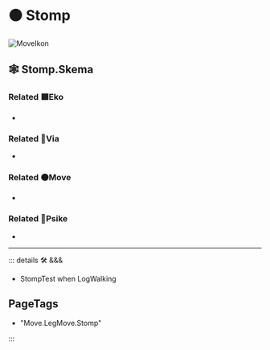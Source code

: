 # 🟠 <move>Stomp</move>

![MoveIkon](/Move/Move_Ikon.png)

## 🕸 Stomp.Skema

### Related 🟩<eko>Eko</eko>

-

### Related 🔻<via>Via</via>

-

### Related 🟠<move>Move</move>

-

### Related 💜<psike>Psike</psike>

-

---

<!-- =================================================== -->
<!-- =================================================== -->
<!-- =================================================== -->
<!-- =================================================== -->
<!-- =================================================== -->
::: details 🛠 <dev>&&&</dev>

- StompTest when LogWalking

<h2>PageTags</h2>

- "Move.LegMove.Stomp"

:::
